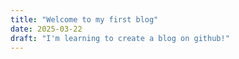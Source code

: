 ```yaml
---
title: "Welcome to my first blog"
date: 2025-03-22
draft: "I'm learning to create a blog on github!"
---
```

